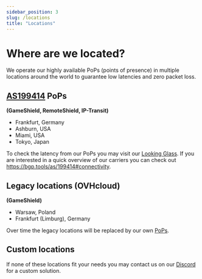 ```yaml
---
sidebar_position: 3
slug: /locations
title: "Locations"
---
```


# Where are we located?

We operate our highly available PoPs (points of presence) in multiple locations around the world to
guarantee low latencies and zero packet loss.

## [AS199414](https://as199414.net) PoPs
**(GameShield, RemoteShield, IP-Transit)**
- Frankfurt, Germany
- Ashburn, USA
- Miami, USA
- Tokyo, Japan

To check the latency from our PoPs you may visit our [Looking Glass](https://lg.neoprotect.net).
If you are interested in a quick overview of our carriers you can check out https://bgp.tools/as/199414#connectivity.

## Legacy locations (OVHcloud)
**(GameShield)**
- Warsaw, Poland
- Frankfurt (Limburg), Germany

Over time the legacy locations will be replaced by our own [PoPs](#as199414-pops).

## Custom locations

If none of these locations fit your needs you may contact us on our [Discord](https://discord.neoprotect.net) for a custom solution.